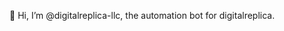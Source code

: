 👋 Hi, I’m @digitalreplica-llc, the automation bot for digitalreplica.

<!---
- 👀 I’m interested in ...
- 🌱 I’m currently learning ...
- 💞️ I’m looking to collaborate on ...
- 📫 How to reach me ...
digitalreplica-llc/digitalreplica-llc is a ✨ special ✨ repository because its `README.md` (this file) appears on your GitHub profile.
You can click the Preview link to take a look at your changes.
--->
